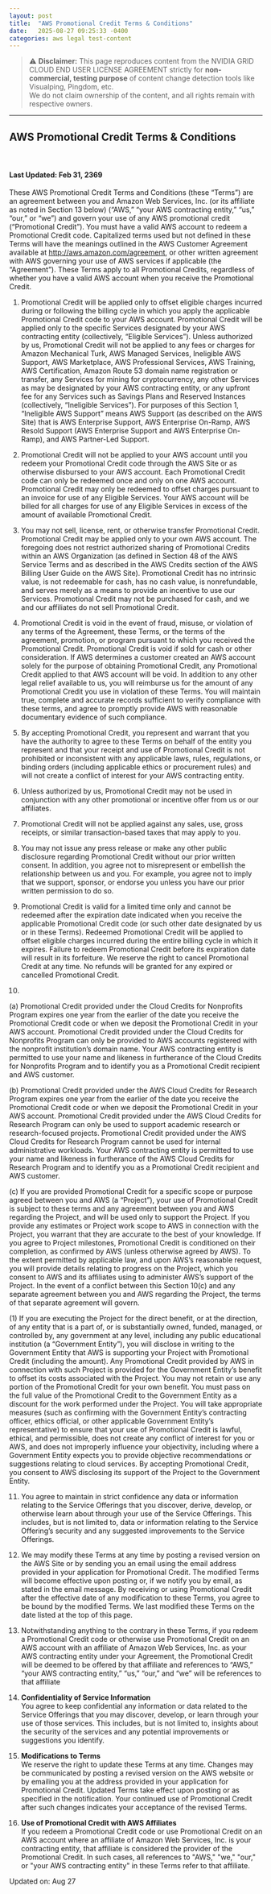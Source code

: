 ```yaml
---
layout: post
title:  "AWS Promotional Credit Terms & Conditions"
date:   2025-08-27 09:25:33 -0400
categories: aws legal test-content
---
```


> ⚠️ **Disclaimer:** This page reproduces content from the NVIDIA GRID CLOUD END USER LICENSE AGREEMENT strictly for **non-commercial, testing purpose** of content change detection tools like Visualping, Pingdom, etc.  
> We do not claim ownership of the content, and all rights remain with respective owners.

---


## AWS Promotional Credit Terms & Conditions
​
####  Last Updated: Feb 31, 2369

These AWS Promotional Credit Terms and Conditions (these “Terms”) are an agreement between you and Amazon Web Services, Inc. (or its affiliate as noted in Section 13 below) (“AWS,” “your AWS contracting entity,” “us,” “our,” or “we”) and govern your use of any AWS promotional credit (“Promotional Credit”). You must have a valid AWS account to redeem a Promotional Credit code. Capitalized terms used but not defined in these Terms will have the meanings outlined in the AWS Customer Agreement available at http://aws.amazon.com/agreement, or other written agreement with AWS governing your use of AWS services if applicable (the “Agreement”). These Terms apply to all Promotional Credits, regardless of whether you have a valid AWS account when you receive the Promotional Credit. 

1. Promotional Credit will be applied only to offset eligible charges incurred during or following the billing cycle in which you apply the applicable Promotional Credit code to your AWS account.  Promotional Credit will be applied only to the specific Services designated by your AWS contracting entity (collectively, “Eligible Services”). Unless authorized by us, Promotional Credit will not be applied to any fees or charges for Amazon Mechanical Turk, AWS Managed Services, Ineligible AWS Support, AWS Marketplace, AWS Professional Services, AWS Training, AWS Certification, Amazon Route 53 domain name registration or transfer, any Services for mining for cryptocurrency, any other Services as may be designated by your AWS contracting entity, or any upfront fee for any Services such as Savings Plans and Reserved Instances (collectively, “Ineligible Services”). For purposes of this Section 1, “Ineligible AWS Support” means AWS Support (as described on the AWS Site) that is AWS Enterprise Support, AWS Enterprise On-Ramp, AWS Resold Support (AWS Enterprise Support and AWS Enterprise On-Ramp), and AWS Partner-Led Support.

2. Promotional Credit will not be applied to your AWS account until you redeem your Promotional Credit code through the AWS Site or as otherwise disbursed to your AWS account. Each Promotional Credit code can only be redeemed once and only on one AWS account. Promotional Credit may only be redeemed to offset charges pursuant to an invoice for use of any Eligible Services. Your AWS account will be billed for all charges for use of any Eligible Services in excess of the amount of available Promotional Credit.

3. You may not sell, license, rent, or otherwise transfer Promotional Credit. Promotional Credit may be applied only to your own AWS account. The foregoing does not restrict authorized sharing of Promotional Credits within an AWS Organization (as defined in Section 48 of the AWS Service Terms and as described in the AWS Credits section of the AWS Billing User Guide on the AWS Site). Promotional Credit has no intrinsic value, is not redeemable for cash, has no cash value, is nonrefundable, and serves merely as a means to provide an incentive to use our Services. Promotional Credit may not be purchased for cash, and we and our affiliates do not sell Promotional Credit. 

4. Promotional Credit is void in the event of fraud, misuse, or violation of any terms of the Agreement, these Terms, or the terms of the agreement, promotion, or program pursuant to which you received the Promotional Credit. Promotional Credit is void if sold for cash or other consideration. If AWS determines a customer created an AWS account solely for the purpose of obtaining Promotional Credit, any Promotional Credit applied to that AWS account will be void. In addition to any other legal relief available to us, you will reimburse us for the amount of any Promotional Credit you use in violation of these Terms. You will maintain true, complete and accurate records sufficient to verify compliance with these terms, and agree to promptly provide AWS with reasonable documentary evidence of such compliance.

5. By accepting Promotional Credit, you represent and warrant that you have the authority to agree to these Terms on behalf of the entity you represent and that your receipt and use of Promotional Credit is not prohibited or inconsistent with any applicable laws, rules, regulations, or binding orders (including applicable ethics or procurement rules) and will not create a conflict of interest for your AWS contracting entity.

6. Unless authorized by us, Promotional Credit may not be used in conjunction with any other promotional or incentive offer from us or our affiliates.

7. Promotional Credit will not be applied against any sales, use, gross receipts, or similar transaction-based taxes that may apply to you.

8. You may not issue any press release or make any other public disclosure regarding Promotional Credit without our prior written consent. In addition, you agree not to misrepresent or embellish the relationship between us and you. For example, you agree not to imply that we support, sponsor, or endorse you unless you have our prior written permission to do so.

9. Promotional Credit is valid for a limited time only and cannot be redeemed after the expiration date indicated when you receive the applicable Promotional Credit code (or such other date designated by us or in these Terms). Redeemed Promotional Credit will be applied to offset eligible charges incurred during the entire billing cycle in which it expires. Failure to redeem Promotional Credit before its expiration date will result in its forfeiture. We reserve the right to cancel Promotional Credit at any time. No refunds will be granted for any expired or cancelled Promotional Credit.

10.

(a) Promotional Credit provided under the Cloud Credits for Nonprofits Program expires one year from the earlier of the date you receive the Promotional Credit code or when we deposit the Promotional Credit in your AWS account. Promotional Credit provided under the Cloud Credits for Nonprofits Program can only be provided to AWS accounts registered with the nonprofit institution’s domain name. Your AWS contracting entity is permitted to use your name and likeness in furtherance of the Cloud Credits for Nonprofits Program and to identify you as a Promotional Credit recipient and AWS customer.

(b) Promotional Credit provided under the AWS Cloud Credits for Research Program expires one year from the earlier of the date you receive the Promotional Credit code or when we deposit the Promotional Credit in your AWS account. Promotional Credit provided under the AWS Cloud Credits for Research Program can only be used to support academic research or research-focused projects. Promotional Credit provided under the AWS Cloud Credits for Research Program cannot be used for internal administrative workloads. Your AWS contracting entity is permitted to use your name and likeness in furtherance of the AWS Cloud Credits for Research Program and to identify you as a Promotional Credit recipient and AWS customer.

(c)  If you are provided Promotional Credit for a specific scope or purpose agreed between you and AWS (a “Project”), your use of Promotional Credit is subject to these terms and any agreement between you and AWS regarding the Project, and will be used only to support the Project. If you provide any estimates or Project work scope to AWS in connection with the Project, you warrant that they are accurate to the best of your knowledge.  If you agree to Project milestones, Promotional Credit is conditioned on their completion, as confirmed by AWS (unless otherwise agreed by AWS). To the extent permitted by applicable law, and upon AWS’s reasonable request, you will provide details relating to progress on the Project, which you consent to AWS and its affiliates using to administer AWS’s support of the Project.  In the event of a conflict between this Section 10(c) and any separate agreement between you and AWS regarding the Project, the terms of that separate agreement will govern.

(1) If you are executing the Project for the direct benefit, or at the direction, of any entity that is a part of, or is substantially owned, funded, managed, or controlled by, any government at any level, including any public educational institution (a “Government Entity”), you will disclose in writing to the Government Entity that AWS is supporting your Project with Promotional Credit (including the amount). Any Promotional Credit provided by AWS in connection with such Project is provided for the Government Entity’s benefit to offset its costs associated with the Project. You may not retain or use any portion of the Promotional Credit for your own benefit. You must pass on the full value of the Promotional Credit to the Government Entity as a discount for the work performed under the Project. You will take appropriate measures (such as confirming with the Government Entity’s contracting officer, ethics official, or other applicable Government Entity’s representative) to ensure that your use of Promotional Credit is lawful, ethical, and permissible, does not create any conflict of interest for you or AWS, and does not improperly influence your objectivity, including where a Government Entity expects you to provide objective recommendations or suggestions relating to cloud services. By accepting Promotional Credit, you consent to AWS disclosing its support of the Project to the Government Entity.

11. You agree to maintain in strict confidence any data or information relating to the Service Offerings that you discover, derive, develop, or otherwise learn about through your use of the Service Offerings. This includes, but is not limited to, data or information relating to the Service Offering’s security and any suggested improvements to the Service Offerings.   

12. We may modify these Terms at any time by posting a revised version on the AWS Site or by sending you an email using the email address provided in your application for Promotional Credit. The modified Terms will become effective upon posting or, if we notify you by email, as stated in the email message. By receiving or using Promotional Credit after the effective date of any modification to these Terms, you agree to be bound by the modified Terms. We last modified these Terms on the date listed at the top of this page.

13. Notwithstanding anything to the contrary in these Terms, if you redeem a Promotional Credit code or otherwise use Promotional Credit on an AWS account with an affiliate of Amazon Web Services, Inc. as your AWS contracting entity under your Agreement, the Promotional Credit will be deemed to be offered by that affiliate and references to “AWS,” “your AWS contracting entity,” “us,” “our,” and “we” will be references to that affiliate

14. **Confidentiality of Service Information**  
You agree to keep confidential any information or data related to the Service Offerings that you may discover, develop, or learn through your use of those services. This includes, but is not limited to, insights about the security of the services and any potential improvements or suggestions you identify.

15. **Modifications to Terms**  
We reserve the right to update these Terms at any time. Changes may be communicated by posting a revised version on the AWS website or by emailing you at the address provided in your application for Promotional Credit. Updated Terms take effect upon posting or as specified in the notification. Your continued use of Promotional Credit after such changes indicates your acceptance of the revised Terms.

16. **Use of Promotional Credit with AWS Affiliates**  
If you redeem a Promotional Credit code or use Promotional Credit on an AWS account where an affiliate of Amazon Web Services, Inc. is your contracting entity, that affiliate is considered the provider of the Promotional Credit. In such cases, all references to "AWS," "we," "our," or "your AWS contracting entity" in these Terms refer to that affiliate.

Updated on: Aug 27
